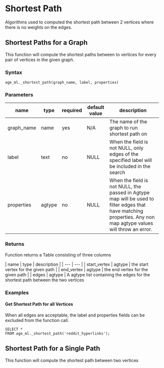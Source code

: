 # Shortest Path

Algorithms used to computed the shortest path between 2 vertices where there is no weights on the edges.

## Shortest Paths for a Graph

This function will compute the shortest paths between to vertices for every pair of vertices in the given graph.

### Syntax

```
age_ml._shortest_path(graph_name, label, properties)
```

### Parameters

| name | type | required | default value | description |
| --- | --- | --- | --- | --- |
| graph_name | name  | yes | N/A | The name of the graph to run shortest path on | 
| label | text | no | NULL | When the field is not NULL, only edges of the specified label will be included in the search |
| properties | agtype | no | NULL | When the field is not NULL, the passed in Agtype map will be used to filter edges that have matching properties. Any non map agtype values will throw an error. |

### Returns

Function returns a Table consisting of three columns

| name | type | description |
| --- | --- |
| start_vertex | agtype | the start vertex for the given path |
| end_vertex | agtype | the end vertex for the given path |
| edges | agtype | A agtype list containing the edges for the shortest path between the two vertices

### Examples

#### Get Shortest Path for all Vertices

When all edges are acceptable, the label and properties fields can be excluded from the function call.

```
SELECT * 
FROM age_ml._shortest_path('reddit_hyperlinks');
```

## Shortest Path for a Single Path

This function will compute the shortest path between two vertices

